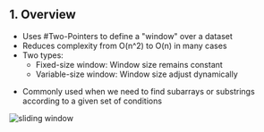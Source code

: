
## 1. Overview

- Uses #Two-Pointers  to define a "window" over a dataset
-  Reduces complexity from O(n^2) to O(n) in many cases
- Two types:
	- Fixed-size window: Window size remains constant
	- Variable-size window: Window size adjust dynamically

* Commonly used when we need to find subarrays or substrings according to a given set of conditions


![sliding window](https://media.geeksforgeeks.org/wp-content/uploads/20240306112450/sliding-window-technique-2.webp)